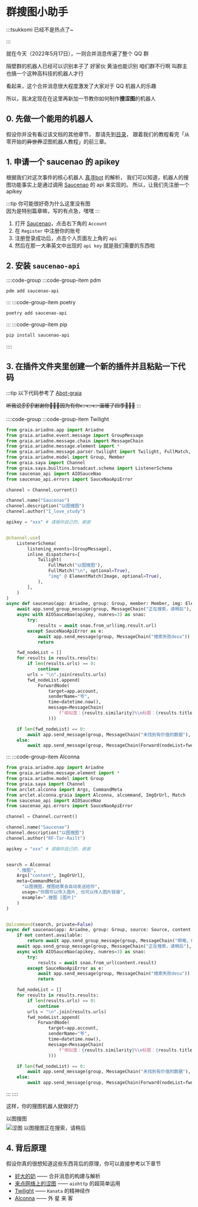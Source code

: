 # 群搜图小助手

:::tsukkomi
已经不是热点了~
<!-- 如果有空可以改改放进正文 -->
:::

就在今天（2022年5月17日），一则合并消息传遍了整个 QQ 群

<chat-window title="转发的合并消息（有部分删减）">
  <chat-msg name="LIAN-小明">隔壁群的机器人已经可以识别本子了</chat-msg>
  <chat-msg name="LIAN-小明">好家伙 黄油也能识别</chat-msg>
  <chat-msg name="LIAN-小明">咱们群不行啊 叫群主也搞一个这种高科技的机器人才行</chat-msg>
</chat-window>

看起来，这个合并消息很大程度激发了大家对于 QQ 机器人的乐趣

所以，我决定现在在这里再新加一节教你如何制作**搜涩图**的机器人

## 0. 先做一个能用的机器人

假设你并没有看过该文档的其他章节，
那请先到[目录](/before/)，
跟着我们的教程看完「从零开始的~~异世界~~涩图机器人教程」的前三章。

## 1. 申请一个 saucenao 的 apikey

根据我们对这次事件的核心机器人 [真寻bot](https://github.com/HibiKier/zhenxun_bot) 的解析，
我们可以知道，机器人的搜图功能事实上是通过调用 [Saucenao](https://www.saucenao.com) 的 api 来实现的。
所以，让我们先注册一个 apikey

:::tip
你可能很好奇为什么这里没有图  
因为是特别篇章嘛，写的有点急，嘿嘿
:::

1. 打开 [Saucenao](https://www.saucenao.com)，点击右下角的 `Account`
2. 在 `Register` 中注册你的账号
3. 注册登录成功后，点击个人页面左上角的 `api`
4. 然后在那一大串英文中出现的 `api key` 就是我们需要的东西啦

## 2. 安装 `saucenao-api`

::::code-group
:::code-group-item pdm

```sh
pdm add saucenao-api
```

:::
:::code-group-item poetry

```sh
poetry add saucenao-api
```

:::
:::code-group-item pip

```sh
pip install saucenao-api
```

::::

## 3. 在插件文件夹里创建一个新的插件并且粘贴一下代码

:::tip
以下代码参考了 [Abot-graia](https://github.com/djkcyl/ABot-Graia)

~~听我说👂👂👂谢谢你🙏🙏🙏因为有你👉👉👉温暖了四季🌈🌈🌈~~
:::

::::code-group
:::code-group-item Twilight

```python
from graia.ariadne.app import Ariadne
from graia.ariadne.event.message import GroupMessage
from graia.ariadne.message.chain import MessageChain
from graia.ariadne.message.element import *
from graia.ariadne.message.parser.twilight import Twilight, FullMatch, ElementMatch, ElementResult
from graia.ariadne.model import Group, Member
from graia.saya import Channel
from graia.saya.builtins.broadcast.schema import ListenerSchema
from saucenao_api import AIOSauceNao
from saucenao_api.errors import SauceNaoApiError

channel = Channel.current()

channel.name("Saucenao")
channel.description("以图搜图")
channel.author("I_love_study")

apikey = "xxx" # 请输你自己的，谢谢


@channel.use(
    ListenerSchema(
        listening_events=[GroupMessage],
        inline_dispatchers=[
            Twilight(
                FullMatch("以图搜图"),
                FullMatch("\n", optional=True),
                "img" @ ElementMatch(Image, optional=True),
            ),
        ],
    )
)
async def saucenao(app: Ariadne, group: Group, member: Member, img: ElementResult, source: Source):
    await app.send_group_message(group, MessageChain("正在搜索，请稍后"), quote=source.id)
    async with AIOSauceNao(apikey, numres=3) as snao:
        try:
            results = await snao.from_url(img.result.url)
        except SauceNaoApiError as e:
            await app.send_message(group, MessageChain("搜索失败desu"))
            return

    fwd_nodeList = []
    for results in results.results:
        if len(results.urls) == 0:
            continue
        urls = "\n".join(results.urls)
        fwd_nodeList.append(
            ForwardNode(
                target=app.account,
                senderName="爷",
                time=datetime.now(),
                message=MessageChain(
                    f"相似度：{results.similarity}%\n标题：{results.title}\n节点名：{results.index_name}\n链接：{urls}"
                )))

    if len(fwd_nodeList) == 0:
        await app.send_message(group, MessageChain("未找到有价值的数据"), quote=source.id)
    else:
        await app.send_message(group, MessageChain(Forward(nodeList=fwd_nodeList)))
```

:::
:::code-group-item Alconna

```python
from graia.ariadne.app import Ariadne
from graia.ariadne.message.element import *
from graia.ariadne.model import Group
from graia.saya import Channel
from arclet.alconna import Args, CommandMeta
from arclet.alconna.graia import Alconna, alcommand, ImgOrUrl, Match
from saucenao_api import AIOSauceNao
from saucenao_api.errors import SauceNaoApiError

channel = Channel.current()

channel.name("Saucenao")
channel.description("以图搜图")
channel.author("RF-Tar-Railt")

apikey = "xxx" # 请输你自己的，谢谢


search = Alconna(
    ".搜图",
    Args["content", ImgOrUrl],
    meta=CommandMeta(
      "以图搜图，搜图结果会自动发送给你",
      usage="你既可以传入图片, 也可以传入图片链接",
      example=".搜图 [图片]"
    )
)


@alcommand(search, private=False)
async def saucenao(app: Ariadne, group: Group, source: Source, content: Match[str]):
    if not content.available:
        return await app.send_group_message(group, MessageChain("啊嘞，你传入了个啥子东西"), quote=source.id)
    await app.send_group_message(group, MessageChain("正在搜索，请稍后"), quote=source.id)
    async with AIOSauceNao(apikey, numres=3) as snao:
        try:
            results = await snao.from_url(content.result)
        except SauceNaoApiError as e:
            await app.send_message(group, MessageChain("搜索失败desu"))
            return

    fwd_nodeList = []
    for results in results.results:
        if len(results.urls) == 0:
            continue
        urls = "\n".join(results.urls)
        fwd_nodeList.append(
            ForwardNode(
                target=app.account,
                senderName="爷",
                time=datetime.now(),
                message=MessageChain(
                    f"相似度：{results.similarity}%\n标题：{results.title}\n节点名：{results.index_name}\n链接：{urls}"
                )))

    if len(fwd_nodeList) == 0:
        await app.send_message(group, MessageChain("未找到有价值的数据"), quote=source.id)
    else:
        await app.send_message(group, MessageChain(Forward(nodeList=fwd_nodeList)))
```

:::
::::

这样，你的搜图机器人就做好力

<chat-window title="转发的合并消息">
  <chat-msg name="爷">
    以图搜图<br />
    <img alt="涩图" style="margin-top: 5px" src="/images/guide/ero_pic_1.webp"/>
  </chat-msg>
  <chat-msg name="EroEroBot" tag="机器人" avatar="/avatar/ero.webp"><chat-quote name="爷">以图搜图</chat-quote>正在搜索，请稍后</chat-msg>
  <forward-chat
    name="EroEroBot"
    avatar="/avatar/ero.webp"
    title="群聊"
    :contents="[
      '爷: 相似度：96.87% ...',
      '爷: 相似度：95.54% ...',
      '爷: 相似度：87.62% ...'
    ]"
    counts="3" />
</chat-window>

## 4. 背后原理

假设你真的很想知道这些东西背后的原理，你可以直接参考以下章节

- [好大的奶](/guide/forward_message.md) —— 合并消息的构建与解析
- [来点网络上的涩图](/guide/image_from_internet.md) —— `aiohttp` 的超简单运用
- [Twilight](/guide/message_parser/twilight.md) —— `Kanata` 的精神续作
- [Alconna](/guide/message_parser/alconna.md) —— 外 星 来 客
